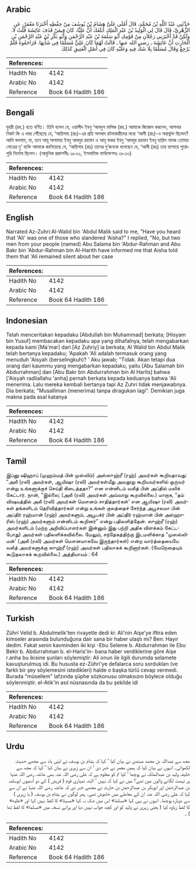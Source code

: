 ## Arabic


<div dir="rtl" lang="ar" style={{fontSize:'larger',backgroundColor:'#f8f9fa',padding:20}}>
حَدَّثَنِي عَبْدُ اللَّهِ بْنُ مُحَمَّدٍ، قَالَ أَمْلَى عَلَىَّ هِشَامُ بْنُ يُوسُفَ مِنْ حِفْظِهِ أَخْبَرَنَا مَعْمَرٌ، عَنِ الزُّهْرِيِّ، قَالَ قَالَ لِي الْوَلِيدُ بْنُ عَبْدِ الْمَلِكِ أَبَلَغَكَ أَنَّ عَلِيًّا، كَانَ فِيمَنْ قَذَفَ عَائِشَةَ قُلْتُ لاَ‏.‏ وَلَكِنْ قَدْ أَخْبَرَنِي رَجُلاَنِ مِنْ قَوْمِكِ أَبُو سَلَمَةَ بْنُ عَبْدِ الرَّحْمَنِ وَأَبُو بَكْرِ بْنُ عَبْدِ الرَّحْمَنِ بْنِ الْحَارِثِ أَنَّ عَائِشَةَ ـ رضى الله عنها ـ قَالَتْ لَهُمَا كَانَ عَلِيٌّ مُسَلِّمًا فِي شَأْنِهَا‏.‏ فَرَاجَعُوهُ فَلَمْ يَرْجِعْ وَقَالَ مُسَلِّمًا بِلَا شَكٍّ فِيهِ وَعَلَيْهِ كَانَ فِي أَصْلِ الْعَتِيقِ كَذَلِكَ
</div>
<div style={{backgroundColor:'#f8f9fa',padding:20, marginBottom: 10}}><table> <thead> <tr> <th>References:</th> <th></th> </tr> </thead> <tbody><tr><td>Hadith No</td><td>4142</td></tr><tr><td>Arabic No</td><td>4142</td></tr><tr><td>Reference</td><td>Book 64 Hadith 186</td></tr></tbody></table></div>

## Bengali


<div dir="ltr" lang="bn" style={{fontSize:'larger',backgroundColor:'#f8f9fa',padding:20}}>
যুহরী (রহ.) হতে বর্ণিত। তিনি বলেন যে, ওয়ালীদ ইবনু ‘আবদুল মালিক (রহ.) আমাকে জিজ্ঞেস করলেন, আপনার নিকট কি এ খবর পৌঁছেছে যে, ‘আয়িশাহ (রাঃ)-এর প্রতি অপবাদ রটনাকারীদের মধ্যে ‘আলী (রাঃ)-ও অন্তর্ভুক্ত ছিলেন? আমি বললাম, না, তবে আবূ সালামাহ ইবনু আবদুর রহমান ও আবূ বাকর ইবনু ‘আবদুর রহমান ইবনু হারিস নামক তোমার গোত্রের দু’ ব্যক্তি আমাকে জানিয়েছে যে, ‘আয়িশাহ (রাঃ) তাদের দু’জনকে বলেছেন যে, ‘আলী (রাঃ) তার ব্যাপারে পুরোপুরি নির্দোষ ছিলেন। (আধুনিক প্রকাশনীঃ ৩৮৩০, ইসলামিক ফাউন্ডেশনঃ ৩৮৩৩)
</div>
<div style={{backgroundColor:'#f8f9fa',padding:20, marginBottom: 10}}><table> <thead> <tr> <th>References:</th> <th></th> </tr> </thead> <tbody><tr><td>Hadith No</td><td>4142</td></tr><tr><td>Arabic No</td><td>4142</td></tr><tr><td>Reference</td><td>Book 64 Hadith 186</td></tr></tbody></table></div>

## English


<div dir="ltr" lang="en" style={{fontSize:'larger',backgroundColor:'#f8f9fa',padding:20}}>
Narrated Az-Zuhri:Al-Walid bin 'Abdul Malik said to me, "Have you heard that 'Ali' was one of those who slandered 'Aisha?" I replied, "No, but two men from your people (named) Abu Salama bin 'Abdur-Rahman and Abu Bakr bin 'Abdur-Rahman bin Al-Harith have informed me that Aisha told them that 'Ali remained silent about her case
</div>
<div style={{backgroundColor:'#f8f9fa',padding:20, marginBottom: 10}}><table> <thead> <tr> <th>References:</th> <th></th> </tr> </thead> <tbody><tr><td>Hadith No</td><td>4142</td></tr><tr><td>Arabic No</td><td>4142</td></tr><tr><td>Reference</td><td>Book 64 Hadith 186</td></tr></tbody></table></div>

## Indonesian


<div dir="ltr" lang="id" style={{fontSize:'larger',backgroundColor:'#f8f9fa',padding:20}}>
Telah menceritakan kepadaku [Abdullah bin Muhammad] berkata; [Hisyam bin Yusuf] membacakan kepadaku apa yang dihafalnya, telah mengabarkan kepada kami [Ma'mar] dari [Az Zuhriy] ia berkata; Al Walid bin Abdul Malik telah bertanya kepadaku; 'Apakah 'Ali adalah termasuk orang yang menuduh 'Aisyah (berselingkuh)? ' Aku jawab; "Tidak. Akan tetapi dua orang dari kaummu yang mengabarkan kepadaku, yaitu [Abu Salamah bin Abdurrahman] dan [Abu Bakr bin Abdurrahman bin Al Harits] bahwa ['Aisyah radliallahu 'anha] pernah berkata kepada keduanya bahwa 'Ali menerima. Lalu mereka kembali bertanya tapi Az Zuhri tidak menjawabnya. Dia berkata; "Musalliman (menerima) tanpa diragukan lagi". Demikian juga makna pada asal katanya
</div>
<div style={{backgroundColor:'#f8f9fa',padding:20, marginBottom: 10}}><table> <thead> <tr> <th>References:</th> <th></th> </tr> </thead> <tbody><tr><td>Hadith No</td><td>4142</td></tr><tr><td>Arabic No</td><td>4142</td></tr><tr><td>Reference</td><td>Book 64 Hadith 186</td></tr></tbody></table></div>

## Tamil


<div dir="ltr" lang="ta" style={{fontSize:'larger',backgroundColor:'#f8f9fa',padding:20}}>
இப்னு ஷிஹாப் (முஹம்மத் பின் முஸ்லிம்) அஸ்ஸுஹ்ரீ (ரஹ்) அவர்கள் கூறியதாவது: “அலீ (ரலி) அவர்கள், ஆயிஷா (ரலி) அவர்கள்மீது அவதூறு கூறியவர்களில் ஒருவர் என்று உங்களுக்குச் செய்தி கிடைத்ததா?” என என்னிடம் வலீத் பின் அப்தில் மலிக் கேட்டார். நான், “இல்லை; (அலீ (ரலி) அவர்கள் அவ்வாறு கூறவில்லை.) மாறாக, “தம் விஷயத்தில் அலீ (ரலி) அவர்கள் மௌனம் சாதித்தார்கள்' என ஆயிஷா (ரலி) அவர்கள் தங்களிடம் தெரிவித்தார்கள் என்று உங்கள் குலத்தைச் சேர்ந்த அபூசலமா பின் அப்திர் ரஹ்மான் (ரஹ்) அவர்களும், அபூபக்ர் பின் அப்திர் ரஹ்மான் பின் அல்ஹாரிஸ் (ரஹ்) அவர்களும் என்னிடம் கூறினர்” என்று பதிலளித்தேன். ஸுஹ்ரீ (ரஹ்) அவர்களிடம் (மற்ற அறிவிப்பாளர்கள் இன்னும் இது பற்றி அதிக விளக்கம் கேட்டபோது) அவர்கள் பதிலளிக்கவில்லை. மேலும், சந்தேகத்திற்கு இடமளிக்காத “முஸல்லிமன்' (அலீ (ரலி) அவர்கள் மௌனமாகவே இருந்தார்கள்) என்ற வார்த்தையையே வலீத் அவர்களுக்கு ஸுஹ்ரீ (ரஹ்) அவர்கள் பதிலாகக் கூறினார்கள். (வேறெதையும் கூடுதலாகக் கூறவில்லை.) அத்தியாயம் : 64
</div>
<div style={{backgroundColor:'#f8f9fa',padding:20, marginBottom: 10}}><table> <thead> <tr> <th>References:</th> <th></th> </tr> </thead> <tbody><tr><td>Hadith No</td><td>4142</td></tr><tr><td>Arabic No</td><td>4142</td></tr><tr><td>Reference</td><td>Book 64 Hadith 186</td></tr></tbody></table></div>

## Turkish


<div dir="ltr" lang="tr" style={{fontSize:'larger',backgroundColor:'#f8f9fa',padding:20}}>
Zühri Velid b. Abdulmelik'ten rivayetle dedi ki: Ali'nin Aişe'ye iftira eden kimseler arasında bulunduğuna dair sana bir haber ulaştı mı? Ben: Hayır dedim. Fakat senin kavminden iki kişi -Ebu Seleme b. Abdurrahman ile Ebu Bekir b. Abdurrahman b. el-Haris'in- bana haber verdiklerine göre Aişe r.anha bu ikisine şunları söylemiştir: Ali onun ile ilgili durumda selamete kavuşturulmuş idi. Bu hususta ez-Zühri'ye defalarca soru sordukları (ve farklı bir şey söylemesini istedikleri) halde o başka türlü cevap vermedi. Burada "müsellem" lafzında şüphe sözkonusu olmaksızın böylece olduğu söylenmiştir. el-Atik'in asıl nüsnasında da bu şekilde idi
</div>
<div style={{backgroundColor:'#f8f9fa',padding:20, marginBottom: 10}}><table> <thead> <tr> <th>References:</th> <th></th> </tr> </thead> <tbody><tr><td>Hadith No</td><td>4142</td></tr><tr><td>Arabic No</td><td>4142</td></tr><tr><td>Reference</td><td>Book 64 Hadith 186</td></tr></tbody></table></div>

## Urdu


<div dir="rtl" lang="ur" style={{fontSize:'larger',backgroundColor:'#f8f9fa',padding:20}}>
مجھ سے عبداللہ بن محمد مسندی نے بیان کیا ‘ کہا کہ ہشام بن یوسف نے اپنی یاد سے مجھے حدیث لکھوائی۔ انہوں نے بیان کیا کہ ہمیں معمر نے خبر دی ‘ ان سے زہری نے بیان کیا ‘ کہا کہ مجھ سے خلیفہ ولید بن عبدالملک نے پوچھا ‘ کیا تم کو معلوم ہے کہ علی رضی اللہ عنہ بھی عائشہ رضی اللہ عنہا پر تہمت لگانے والوں میں تھے؟ میں نے کہا کہ نہیں ‘ البتہ تمہاری قوم ( قریش ) کے دو آدمیوں ابوسلمہ بن عبدالرحمٰن اور ابوبکر بن عبدالرحمٰن بن حارث نے مجھے خبر دی کہ عائشہ رضی اللہ عنہا نے ان سے کہا کہ علی رضی اللہ عنہ ان کے معاملے میں خاموش تھے۔ پھر لوگوں نے ہشام بن یوسف ( یا زہری ) سے دوبارہ پوچھا۔ انہوں نے یہی کہا «مسلما» اس میں شک نہ کیا «مسيئا» کا لفظ نہیں کہا اور «عليه» کا لفظ زیاوہ کیا ( یعنی زہری نے ولید کو اور کچھ جواب نہیں دیا اور پرانے نسخہ میں «مسلما» کا لفظ تھا ) ۔
</div>
<div style={{backgroundColor:'#f8f9fa',padding:20, marginBottom: 10}}><table> <thead> <tr> <th>References:</th> <th></th> </tr> </thead> <tbody><tr><td>Hadith No</td><td>4142</td></tr><tr><td>Arabic No</td><td>4142</td></tr><tr><td>Reference</td><td>Book 64 Hadith 186</td></tr></tbody></table></div>